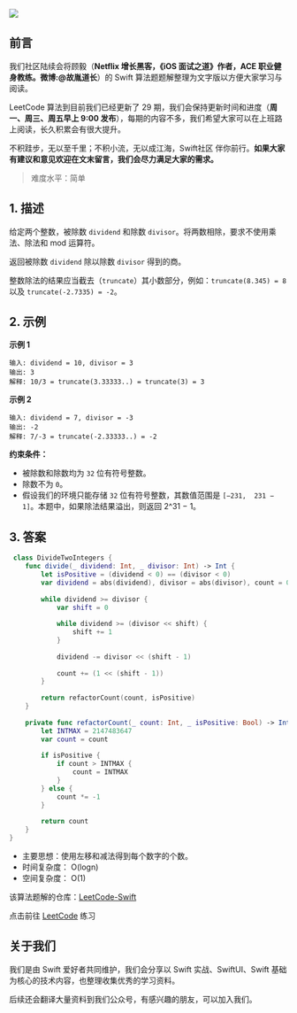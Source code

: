 ![](https://upload-images.jianshu.io/upload_images/2829694-8d80389416deefc4.png?imageMogr2/auto-orient/strip%7CimageView2/2/w/1240)

## 前言

我们社区陆续会将顾毅（**Netflix 增长黑客，《iOS 面试之道》作者，ACE 职业健身教练。微博:@故胤道长**）的 Swift 算法题题解整理为文字版以方便大家学习与阅读。

LeetCode 算法到目前我们已经更新了 29 期，我们会保持更新时间和进度（**周一、周三、周五早上 9:00 发布**），每期的内容不多，我们希望大家可以在上班路上阅读，长久积累会有很大提升。

不积跬步，无以至千里；不积小流，无以成江海，Swift社区 伴你前行。**如果大家有建议和意见欢迎在文末留言，我们会尽力满足大家的需求。**

> 难度水平：简单

## 1. 描述

给定两个整数，被除数 `dividend` 和除数 `divisor`。将两数相除，要求不使用乘法、除法和 mod 运算符。

返回被除数 `dividend` 除以除数 `divisor` 得到的商。

整数除法的结果应当截去（`truncate`）其小数部分，例如：`truncate(8.345) = 8` 以及 `truncate(-2.7335) = -2`。

## 2. 示例

**示例 1**

```
输入: dividend = 10, divisor = 3
输出: 3
解释: 10/3 = truncate(3.33333..) = truncate(3) = 3
```

**示例 2**

```
输入: dividend = 7, divisor = -3
输出: -2
解释: 7/-3 = truncate(-2.33333..) = -2
```

**约束条件：**

- 被除数和除数均为 `32` 位有符号整数。
- 除数不为 `0`。
- 假设我们的环境只能存储 `32` 位有符号整数，其数值范围是 `[−231,  231 − 1]`。本题中，如果除法结果溢出，则返回 2^31 − 1。
  
## 3. 答案

```swift
 class DivideTwoIntegers {
    func divide(_ dividend: Int, _ divisor: Int) -> Int {
        let isPositive = (dividend < 0) == (divisor < 0)
        var dividend = abs(dividend), divisor = abs(divisor), count = 0
        
        while dividend >= divisor {
            var shift = 0
            
            while dividend >= (divisor << shift) {
                shift += 1
            }
            
            dividend -= divisor << (shift - 1)
            
            count += (1 << (shift - 1))
        }
        
        return refactorCount(count, isPositive)
    }
    
    private func refactorCount(_ count: Int, _ isPositive: Bool) -> Int {
        let INTMAX = 2147483647
        var count = count
        
        if isPositive {
            if count > INTMAX {
                count = INTMAX
            }
        } else {
            count *= -1
        }
        
        return count
    }
}
```

* 主要思想：使用左移和减法得到每个数字的个数。
* 时间复杂度： O(logn)
* 空间复杂度： O(1)

该算法题解的仓库：[LeetCode-Swift](https://github.com/soapyigu/LeetCode-Swift "LeetCode-Swift")

点击前往 [LeetCode](https://leetcode.com/problems/divide-two-integers/ "LeetCode") 练习

## 关于我们

我们是由 Swift 爱好者共同维护，我们会分享以 Swift 实战、SwiftUI、Swift 基础为核心的技术内容，也整理收集优秀的学习资料。

后续还会翻译大量资料到我们公众号，有感兴趣的朋友，可以加入我们。
